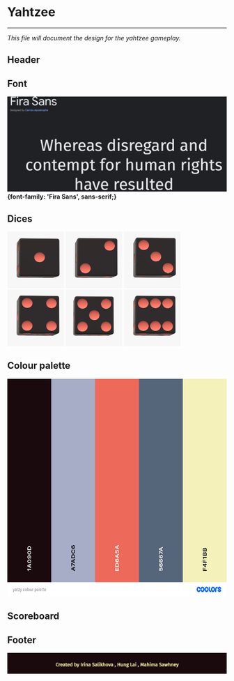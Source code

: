 # Yahtzee
<hr/>

*This file will document the design for the yahtzee gameplay.*

## Header


## Font
![This is the font Fira Sans!](assets/fira_sans.png)
**{font-family: 'Fira Sans', sans-serif;}**


## Dices

<img src="assets/dice-1.png"  width=130px height=130px> </img>
<img src="assets/dice-2.png"  width=130px height=130px> </img>
<img src="assets/dice-3.png"  width=130px height=130px> </img>
<img src="assets/dice-4.png"  width=130px height=130px> </img>
<img src="assets/dice-5.png"  width=130px height=130px> </img>
<img src="assets/dice-6.png"  width=130px height=130px> </img>

## Colour palette
<img src="assets/yatzy_colour_palette.png" height=500px> </img>

## Scoreboard


## Footer

![This is the footer!](assets/footer.png)
